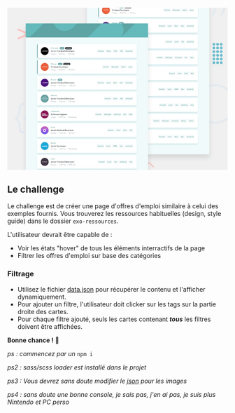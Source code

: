 ![Preview](./exo-ressources/design/desktop-preview.jpg)

## Le challenge

Le challenge est de créer une page d'offres d'emploi similaire à celui des exemples fournis. 
Vous trouverez les ressources habituelles (design, style guide) dans le dossier `exo-ressources`.

L'utilisateur devrait être capable de :

- Voir les états "hover" de tous les éléments interractifs de la page
- Filtrer les offres d'emploi sur base des catégories

### Filtrage

- Utilisez le fichier [data.json](./exo-ressources/data.json) pour récupérer le contenu et l'afficher dynamiquement.
- Pour ajouter un filtre, l'utilisateur doit clicker sur les tags sur la partie droite des cartes.
- Pour chaque filtre ajouté, seuls les cartes contenant **_tous_** les filtres doivent être affichées. 

**Bonne chance !** 👾

_ps : commencez par un_ `npm i`

_ps2 : sass/scss loader est installé dans le projet_

_ps3 : Vous devrez sans doute modifier le [json](./exo-ressources/data.json) pour les images_

_ps4 : sans doute une bonne console, je sais pas, j'en ai pas, je suis plus Nintendo et PC perso_